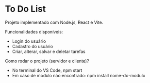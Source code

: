 # To Do List

Projeto implementado com Node.js, React e Vite.

Funcionalidades disponíveis:
- Login do usuário
- Cadastro do usuário
- Criar, alterar, salvar e deletar tarefas

Como rodar o projeto (servidor e cliente)?
- No terminal do VS Code, npm start
- Em caso de módulo não encontrado: npm install nome-do-modulo
